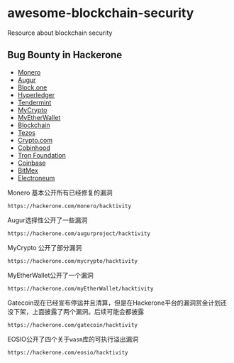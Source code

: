 # awesome-blockchain-security

Resource about blockchain security

## Bug Bounty in Hackerone

- [Monero](https://hackerone.com/monero)
- [Augur](https://hackerone.com/augurproject)
- [Block.one](https://hackerone.com/eosio)
- [Hyperledger](https://hackerone.com/hyperledger)
- [Tendermint](https://hackerone.com/tendermint)
- [MyCrypto](https://hackerone.com/mycrypto)
- [MyEtherWallet](https://hackerone.com/myetherwallet)
- [Blockchain](https://hackerone.com/blockchain)
- [Tezos](https://hackerone.com/tezos)
- [Crypto.com](https://hackerone.com/crypto)
- [Cobinhood](https://hackerone.com/cobinhood)
- [Tron Foundation](https://hackerone.com/tronfoundation)
- [Coinbase](https://hackerone.com/coinbase)
- [BitMex](https://hackerone.com/bitmex)
- [Electroneum](https://hackerone.com/electroneum)

Monero 基本公开所有已经修复的漏洞

`https://hackerone.com/monero/hacktivity`

Augur选择性公开了一些漏洞

`https://hackerone.com/augurproject/hacktivity`

MyCrypto 公开了部分漏洞

`https://hackerone.com/mycrypto/hacktivity`

MyEtherWallet公开了一个漏洞

`https://hackerone.com/myEtherWallet/hacktivity`

Gatecoin现在已经宣布停运并且清算，但是在Hackerone平台的漏洞赏金计划还没下架，上面披露了两个漏洞。后续可能会都披露

`https://hackerone.com/gatecoin/hacktivity`

EOSIO公开了四个关于`wasm`库的可执行溢出漏洞

`https://hackerone.com/eosio/hacktivity`


